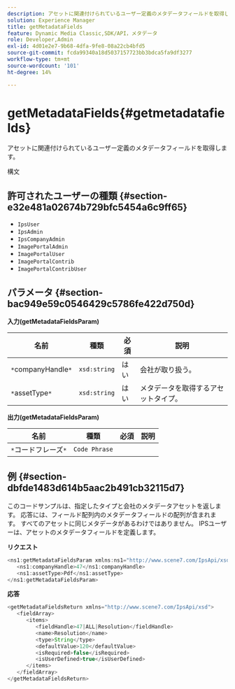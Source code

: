 ```yaml
---
description: アセットに関連付けられているユーザー定義のメタデータフィールドを取得します。
solution: Experience Manager
title: getMetadataFields
feature: Dynamic Media Classic,SDK/API，メタデータ
role: Developer,Admin
exl-id: 4d01e2e7-9b68-4dfa-9fe8-08a22cb4bfd5
source-git-commit: fcda99340a18d5037157723bb3bdca5fa9df3277
workflow-type: tm+mt
source-wordcount: '101'
ht-degree: 14%

---
```


# getMetadataFields{#getmetadatafields}

アセットに関連付けられているユーザー定義のメタデータフィールドを取得します。

構文

## 許可されたユーザーの種類 {#section-e32e481a02674b729bfc5454a6c9ff65}

* `IpsUser`
* `IpsAdmin`
* `IpsCompanyAdmin`
* `ImagePortalAdmin`
* `ImagePortalUser`
* `ImagePortalContrib`
* `ImagePortalContribUser`

## パラメータ {#section-bac949e59c0546429c5786fe422d750d}

**入力(getMetadataFieldsParam)**

| 名前 | 種類 | 必須 | 説明 |
|---|---|---|---|
| `*`companyHandle`*` | `xsd:string` | はい | 会社が取り扱う。 |
| `*`assetType`*` | `xsd:string` | はい | メタデータを取得するアセットタイプ。 |

**出力(getMetadataFieldsParam)**

| 名前 | 種類 | 必須 | 説明 |
|---|---|---|---|
| `*`コードフレーズ`*` | `Code Phrase` |  |  |

## 例 {#section-dbfde1483d614b5aac2b491cb32115d7}

このコードサンプルは、指定したタイプと会社のメタデータアセットを返します。 応答には、フィールド配列内のメタデータフィールドの配列が含まれます。 すべてのアセットに同じメタデータがあるわけではありません。 IPSユーザーは、アセットのメタデータフィールドを定義します。

**リクエスト**

```java
<ns1:getMetadataFieldsParam xmlns:ns1="http://www.scene7.com/IpsApi/xsd">
   <ns1:companyHandle>47</ns1:companyHandle>
   <ns1:assetType>Pdf</ns1:assetType>
</ns1:getMetadataFieldsParam>
```

**応答**

```java
<getMetadataFieldsReturn xmlns="http://www.scene7.com/IpsApi/xsd">
   <fieldArray>
      <items>
         <fieldHandle>47|ALL|Resolution</fieldHandle>
         <name>Resolution</name>
         <type>String</type>
         <defaultValue>120</defaultValue>
         <isRequired>false</isRequired>
         <isUserDefined>true</isUserDefined>
      </items>
   </fieldArray>
</getMetadataFieldsReturn>
```
